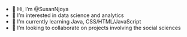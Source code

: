 - 👋 Hi, I’m @SusanNjoya
- 👀 I’m interested in data science and analytics
- 🌱 I’m currently learning Java, CSS/HTML/JavaScript
- 💞️ I’m looking to collaborate on projects involving the social sciences 

<!---
SusanNjoya/SusanNjoya is a ✨ special ✨ repository because its `README.md` (this file) appears on your GitHub profile.
You can click the Preview link to take a look at your changes.
--->
